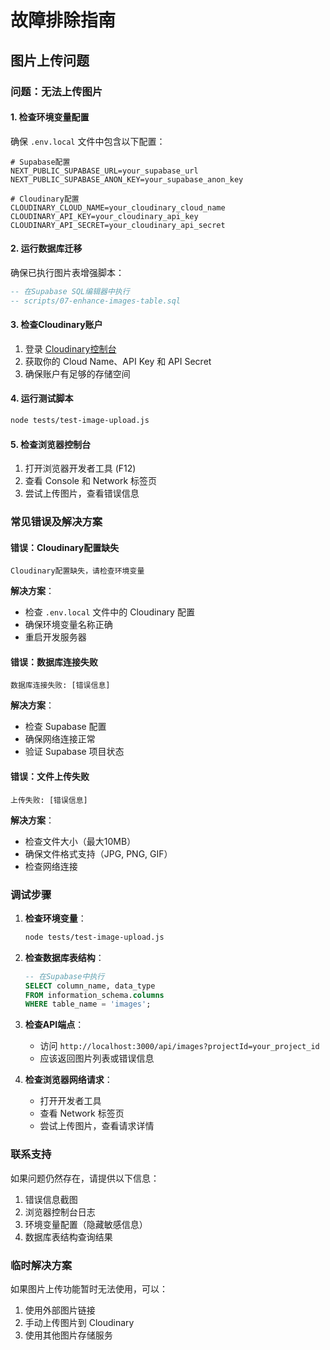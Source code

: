 # 故障排除指南

## 图片上传问题

### 问题：无法上传图片

#### 1. 检查环境变量配置

确保 `.env.local` 文件中包含以下配置：

```env
# Supabase配置
NEXT_PUBLIC_SUPABASE_URL=your_supabase_url
NEXT_PUBLIC_SUPABASE_ANON_KEY=your_supabase_anon_key

# Cloudinary配置
CLOUDINARY_CLOUD_NAME=your_cloudinary_cloud_name
CLOUDINARY_API_KEY=your_cloudinary_api_key
CLOUDINARY_API_SECRET=your_cloudinary_api_secret
```

#### 2. 运行数据库迁移

确保已执行图片表增强脚本：

```sql
-- 在Supabase SQL编辑器中执行
-- scripts/07-enhance-images-table.sql
```

#### 3. 检查Cloudinary账户

1. 登录 [Cloudinary控制台](https://cloudinary.com/console)
2. 获取你的 Cloud Name、API Key 和 API Secret
3. 确保账户有足够的存储空间

#### 4. 运行测试脚本

```bash
node tests/test-image-upload.js
```

#### 5. 检查浏览器控制台

1. 打开浏览器开发者工具 (F12)
2. 查看 Console 和 Network 标签页
3. 尝试上传图片，查看错误信息

### 常见错误及解决方案

#### 错误：Cloudinary配置缺失
```
Cloudinary配置缺失，请检查环境变量
```

**解决方案**：
- 检查 `.env.local` 文件中的 Cloudinary 配置
- 确保环境变量名称正确
- 重启开发服务器

#### 错误：数据库连接失败
```
数据库连接失败: [错误信息]
```

**解决方案**：
- 检查 Supabase 配置
- 确保网络连接正常
- 验证 Supabase 项目状态

#### 错误：文件上传失败
```
上传失败: [错误信息]
```

**解决方案**：
- 检查文件大小（最大10MB）
- 确保文件格式支持（JPG, PNG, GIF）
- 检查网络连接

### 调试步骤

1. **检查环境变量**：
   ```bash
   node tests/test-image-upload.js
   ```

2. **检查数据库表结构**：
   ```sql
   -- 在Supabase中执行
   SELECT column_name, data_type 
   FROM information_schema.columns 
   WHERE table_name = 'images';
   ```

3. **检查API端点**：
   - 访问 `http://localhost:3000/api/images?projectId=your_project_id`
   - 应该返回图片列表或错误信息

4. **检查浏览器网络请求**：
   - 打开开发者工具
   - 查看 Network 标签页
   - 尝试上传图片，查看请求详情

### 联系支持

如果问题仍然存在，请提供以下信息：

1. 错误信息截图
2. 浏览器控制台日志
3. 环境变量配置（隐藏敏感信息）
4. 数据库表结构查询结果

### 临时解决方案

如果图片上传功能暂时无法使用，可以：

1. 使用外部图片链接
2. 手动上传图片到 Cloudinary
3. 使用其他图片存储服务 
